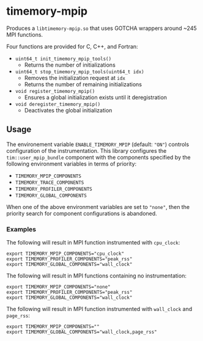 # timemory-mpip

Produces a `libtimemory-mpip.so` that uses GOTCHA wrappers around ~245 MPI functions.

Four functions are provided for C, C++, and Fortran:

- `uint64_t init_timemory_mpip_tools()`
  - Returns the number of initializations
- `uint64_t stop_timemory_mpip_tools(uint64_t idx)`
  - Removes the initialization request at `idx`
  - Returns the number of remaining initializations
- `void register_timemory_mpip()`
  - Ensures a global initialization exists until it deregistration
- `void deregister_timemory_mpip()`
  - Deactivates the global initialization

## Usage

The environement variable `ENABLE_TIMEMORY_MPIP` (default: `"ON"`) controls configuration of the instrumentation.
This library configures the `tim::user_mpip_bundle` component with the components specified by the following environment variables in terms of priority:

- `TIMEMORY_MPIP_COMPONENTS`
- `TIMEMORY_TRACE_COMPONENTS`
- `TIMEMORY_PROFILER_COMPONENTS`
- `TIMEMORY_GLOBAL_COMPONENTS`

When one of the above environment variables are set to `"none"`, then the priority search for component configurations is abandoned.

### Examples

The following will result in MPI function instrumented with `cpu_clock`:

```console
export TIMEMORY_MPIP_COMPONENTS="cpu_clock"
export TIMEMORY_PROFILER_COMPONENTS="peak_rss"
export TIMEMORY_GLOBAL_COMPONENTS="wall_clock"
```

The following will result in MPI functions containing no instrumentation:

```console
export TIMEMORY_MPIP_COMPONENTS="none"
export TIMEMORY_PROFILER_COMPONENTS="peak_rss"
export TIMEMORY_GLOBAL_COMPONENTS="wall_clock"
```

The following will result in MPI function instrumented with `wall_clock` and `page_rss`:

```console
export TIMEMORY_MPIP_COMPONENTS=""
export TIMEMORY_GLOBAL_COMPONENTS="wall_clock,page_rss"
```
